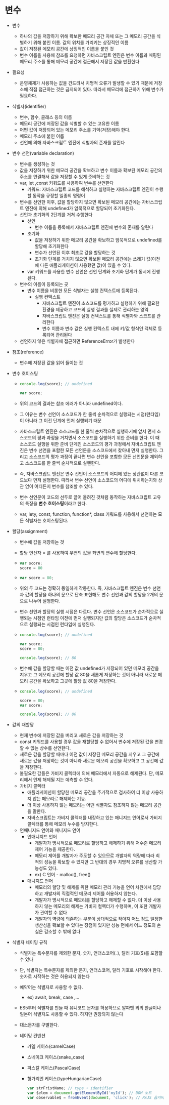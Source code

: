 # 변수

- 변수

  - 하나의 값을 저장하기 위해 확보한 메모리 공간 자체 또는 그 메모리 공간을 식별하기 위해 붙인 이름. 값의 위치를 가리키는 상징적인 이름
  - 값이 저장된 메모리 공간에 상징적인 이름을 붙인 것
  - 변수 이름을 사용해 참조를 요청하면 자바스크립트 엔진은 변수 이름과 매핑된 메모리 주소를 통해 메모리 공간에 접근해서 저장된 값을 반환한다

- 필요성

  - 운영체제가 사용하는 값을 건드려서 치명적 오류가 발생할 수 있기 때문에 저장소에 직접 접근하는 것은 금지되어 있다. 따라서 메모리에 접근하기 위해 변수가 필요하다.

- 식별자(identifier)

  - 변수, 함수, 클래스 등의 이름
  - 메모리 공간에 저장된 값을 식별할 수 있는 고유한 이름
  - 어떤 값이 저장되어 있는 메모리 주소를 기억(저장)해야 한다.
  - 메모리 주소에 붙인 이름
  - 선언에 의해 자바스크립트 엔진에 식별자의 존재를 알린다

- 변수 선언(variable declaration)

  - 변수를 생성하는 것
  - 값을 저장하기 위한 메모리 공간을 확보하고 변수 이름과 확보된 메모리 공간의 주소를 연결해서 값을 저장할 수 있게 준비하는 것
  - var, let ,const 키워드를 사용하여 변수를 선언한다
    - 키워드: 자바스크립트 코드를 해석하고 실행하는 자바스크립트 엔진이 수행할 동작을 규정할 일종의 명령어
  - 변수를 선언한 이후, 값을 할당하지 않으면 확보된 메모리 공간에는 자바스크립트 엔진에 의해 undefined가 암묵적으로 할당되어 초기화된다.
  - 선언과 초기화의 2단계를 거쳐 수행한다
    - 선언
      - 변수 이름을 등록해서 자바스크립트 엔진에 변수의 존재를 알린다
    - 초기화
      - 값을 저장하기 위한 메모리 공간을 확보하고 암묵적으로 undefined를 할당해 초기화한다
      - 변수가 선언된 이후 최초로 값을 할당하는 것
      - 초기화 단계를 거치지 않으면 확보된 메모리 공간에는 쓰레기 값(이전에 다른 애플리케이션이 사용했던 값)이 있을 수 있다.
    - var 키워드를 사용한 변수 선언은 선언 단계와 초기화 단계가 동시에 진행된다.
  - 변수의 이름이 등록되는 곳
    - 변수 이름을 비롯한 모든 식별자는 실행 컨텍스트에 등록된다.
      - 실행 컨택스트
        - 자바스크립트 엔진이 소스코드를 평가하고 실행하기 위해 필요한 환경을 제공하고 코드의 실행 결과를 실제로 관리하는 영역
        - 자바스크립트 엔진은 실행 컨텍스트를 통해 식별자와 스코프를 관리한다
        - 변수 이름과 변수 값은 실행 컨텍스트 내에 키/값 형식인 객체로 등록되어 관리된다
  - 선언하지 않은 식별자에 접근하면 ReferenceError가 발생한다

- 참조(reference)

  - 변수에 저장된 값을 읽어 들이는 것

- 변수 호이스팅

  - ```js
    console.log(score); // undefined
    
    var score;
    ```

  - 위의 코드의 결과는 참조 에러가 아니라 undefined이다.

  - 그 이유는 변수 선언이 소스코드가 한 줄씩 순차적으로 실행되는 시점(런타임)이 아니라 그 이전 단계에 먼저 실행되기 때문

  - 자바스크립트 엔진은 소스코드를 한 줄씩 순차적으로 실행하기에 앞서 먼저 소스코드의 평과 과정을 거치면서 소스코드를 실행하기 위한 준비를 한다. 이 때 소스코드 실행을 위한 준비 단계인 소스코드의 평가 과정에서 자바스크립트 엔진은 변수 선언을 포함한 모든 선언문을 소스코드에서 찾아내 먼저 실행한다. 그리고 소스코드의 평가 과정이 끝나면 변수 선언을 포함한 모든 선언문을 제외하고 소스코드를 한 줄씩 순차적으로 실핸한다.

  - 즉, 자바스크립트 엔진은 변수 선언이 소스코드의 어디에 있든 상관없이 다른 코드보다 먼저 실행한다. 따라서 변수 선언이 소스코드의 어디에 위치하는지와 상관 없이 어디든지 변수를 참조할 수 있다.

  - 변수 선언문이 코드의 선두로 끌어 올려진 것처럼 동작하는 자바스크립트 고유의 특징을 **변수 호이스팅**이라고 한다.

  - var, lety, const, function, function*, class 키워드를 사용해서 선언하는 모든 식별자는 호이스팅된다.

- 할당(assignment)

  - 변수에 값을 저장하는 것

  - 할당 연산자 = 를 사용하여 우변의 값을 좌변의 변수에 할당한다.

  - ```js
    var score;
    score = 80
    ```

  - ```js
    var score = 80;
    ```

  - 위의 두 코드는 정확히 동일하게 작동한다. 즉, 자바스크립트 엔진은 변수 선언과 값의 할당을 하나의 문으로 단축 표현해도 변수 선언과 값의 할당을 2개의 문으로 나누어 실행한다.

  - 변수 선언과 할당의 실행 시점은 다르다. 변수 선언은 소스코드가 순차적으로 실행되는 시점인 런타임 이전에 먼저 실행되지만 값의 할당은 소스코드가 순차적으로 실행되는 시점인 런타임에 실행된다.

  - ```js
    console.log(score); // undefined
    
    var score;
    score = 80;
    
    console.log(score); // 80
    ```

  - 변수에 값을 할당할 때는 이전 값 undefined가 저장되어 있던 메모리 공간을 지우고 그 메모리 공간에 할당 값 80을 새롭게 저장하는 것이 아니라 새로운 메모리 공간을 확보하고 그곳에 할당 값 80을 저장한다.

  - ```js
    console.log(score); // undefined
    
    score = 80;
    var score;
    
    console.log(score); // 80
    ```

- 값의 재할당

  - 현재 변수에 저장된 값을 버리고 새로운 값을 저장하는 것
  - const 키워드를 사용할 경우 값을 재할당할 수 없어서 변수에 저장된 값을 변경할 수 없는 상수를 선언한다.
  - 새로운 값을 할당할 때마다 이전 값이 저장된 메모리 공간을 지우고 그 공간에 새로운 값을 저장하는 것이 아니라 새로운 메모리 공간을 확보하고 그 공간에 값을 저장한다.
  - 불필요한 값들은 가비지 콜렉터에 의해 메모리에서 자동으로 해제된다. 단, 메모리에서 언제 해제될 지는 예측할 수 없다.
  - 가비지 콜렉터
    - 애플리케이션이 할당한 메모리 공간을 주기적으로 검사하여 더 이상 사용하지 않는 메모리르 해제하는 기능.
    - 더 이상 사용하지 않는 메모리는 어떤 식별자도 참조하지 않는 메모리 공간을 말한다.
    - 자바스크립트는 가비지 콜렉터를 내장하고 있는 매니지드 언어로서 가비지 콜렉터를 통해 메모리 누수를 방지한다.
  - 언매니지드 언어와 매니지드 언어
    - 언매니지드 언어
      - 개발자가 명시적으로 메모리르 할당하고 해제하기 위해 저수준 메모리 제어 기능을 제공한다.
      - 메모리 제어를 개발자가 주도할 수 있으므로 개발자의 역량에 따라 최적의 성능을 확보할 수 있지만 그 반대의 경우 치명적 오류를 생산할 가능성도 있다.
      - ex) C 언어 - malloc(), free()
    - 매니지드 언어
      - 메모리의 할당 및 해제를 위한 메모리 관리 기능을 언어 차원에서 담당하고 개발자의 직접적인 메모리 제어를 허용하지 않는다.
      - 개발자가 명시적으로 메모리를 할당하고 해제할 수 없다. 더 이상 사용하지 않는 메모리의 해제는 가비지 컬렉터가 수행하며, 이 또한 개발자가 관여할 수 없다
      - 개발자의 역량에 의존하는 부분이 상대적으로 작아져 어느 정도 일정한 생산성을 확보할 수 있다는 장점이 있지만 성능 면에서 어느 정도의 손실은 감소할 수 밖에 없다

- 식별자 네이밍 규칙

  - 식별자는 특수문자를 제외한 문자, 숫자, 언더스코어(_), 달러 기호($)를 포함할 수 있다

  - 단, 식별자는 특수문자를 제외한 문자, 언더스코어, 달러 기호로 시작해야 한다. 숫자로 시작하는 것은 허용되지 않는다

  - 예약어는 식별자로 사용할 수 없다.

    - ex) await, break, case ,...

  - ES5부터 식별자를 만들 때 유니코드 문자를 허용하므로 알파벳 외의 한글이나 일본어 식별자도 사용할 수 있다. 하지만 권장되지 않는다

  - 대소문자를 구별한다.

  - 네이밍 컨벤션

    - 카멜 케이스(camelCase)

    - 스네이크 케이스(snake_case)

    - 파스칼 케이스(PascalCase)

    - 헝가리언 케이스(typeHungarianCase)

      ```js
      var strFristName; // type + identifier
      var $elem = document.getElementById('myId'); // DOM 노드
      var observable$ = fromEvent(document, 'click'); // RxJS 옵저버블
      ```

      